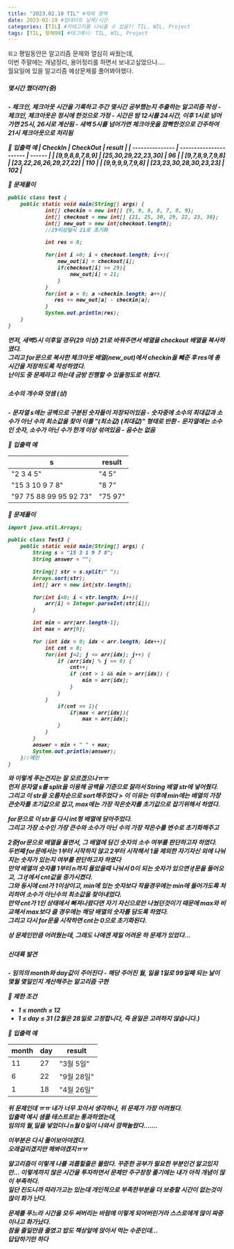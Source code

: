 ```yaml
---
title: "2023.02.18 TIL" #제목 영역
date: 2023-02-19 #업데이트 날짜/시간
categories: [TIL] #카테고리를 나눠줄 수 있음?! TIL, WIL, Project
tags: [TIL, 항해99] #태그예시: TIL, WIL, Project
---
```


`회고`
평일동안은 알고리즘 문제와 열심히 싸웠는데,  
이번 주말에는 개념정리, 용어정리를 하면서 보내고싶었으나....  
월요일에 있을 알고리즘 예상문제를 풀어봐야했다.

<h5><strong>몇시간 했더라?(중)</strong><h5>
- 체크인, 체크아웃 시간을 기록하고 주간 몇시간 공부했는지 추출하는 알고리즘 작성
- 체크인, 체크아웃은 정시에 한것으로 가정
- 시간은 밤 12시를 24시간, 이후 1시로 넘어가면 25시, 26시로 계산됨
- 새벽 5시를 넘어가면 체크아웃을 깜빡한것으로 간주하여 21시 체크아웃으로 처리됨

📌 입출력 예
| CheckIn | CheckOut | result |
| --------------- | ---------------------- | ------ |
| [9,9,8,8,7,8,9] | [25,30,29,22,23,30] | 96 |
| [9,7,8,9,7,9,8] | [23,22,26,26,29,27,22] | 110 |
| [9,9,9,9,7,9,8] | [23,23,30,28,30,23,23] | 102 |

📌 문제풀이

```java
public class test {
    public static void main(String[] args) {
            int[] checkin = new int[] {9, 9, 8, 8, 7, 8, 9};
            int[] checkout = new int[] {21, 25, 30, 29, 22, 23, 30};
            int[] new_out = new int[checkout.length];
            //29이상일시 21로 초기화

            int res = 0;

            for(int i =0; i < checkout.length; i++){
                new_out[i] = checkout[i];
                if(checkout[i] >= 29){
                    new_out[i] = 21;
                }
            }
            for(int a = 0; a <checkin.length; a++){
               res += new_out[a] - checkin[a];
            }
            System.out.println(res);
    }
}
```

먼저, 새벽5시 이후일 경우(29 이상) 21로 바꿔주면서 배열을 checkout 배열을 복사하였다.  
그리고 for문으로 복사한 체크아웃 배열(new_out)에서 checkin을 빼준 후 res에 총 시간을 저장하도록 작성하였다.  
난이도 중 문제라고 하는데 금방 진행할 수 있을정도로 쉬웠다.

<h5><strong>소수의 개수와 덧셈 (상)</strong><h5>
- 문자열 s에는 공백으로 구분된 숫자들이 저장되어있음
- 숫자중에 소수의 최대값과 소수가 아닌 수의 최소값을 찾아 이를 "(최소값) (최대값)" 형태로 반환
- 문자열에는 소수인 숫자, 소수가 아닌 수가 한개 이상 섞여있음
- 음수는 없음

📌 입출력 예

| s                      | result  |
| ---------------------- | ------- |
| "2 3 4 5"              | "4 5"   |
| "15 3 10 9 7 8"        | "8 7"   |
| "97 75 88 99 95 92 73" | "75 97" |

📌 문제풀이

```java
import java.util.Arrays;

public class Test3 {
    public static void main(String[] args) {
        String s = "15 3 1 9 7 8";
        String answer = "";

        String[] str = s.split(" ");
        Arrays.sort(str);
        int[] arr = new int[str.length];

        for(int i=0; i < str.length; i++){
            arr[i] = Integer.parseInt(str[i]);
        }

        int min = arr[arr.length-1];
        int max = arr[0];

        for (int idx = 0; idx < arr.length; idx++){
            int cnt = 0;
            for(int j=2; j <= arr[idx]; j++) {
                if (arr[idx] % j == 0) {
                    cnt++;
                    if (cnt > 1 && min > arr[idx]) {
                        min = arr[idx];
                    }
                }
            }
                if(cnt == 1){
                    if(max < arr[idx]){
                        max = arr[idx];
                }
            }
        }
        answer = min + " " + max;
        System.out.println(answer);
    }//메인
}
```

와 이렇게 푸는건지는 잘 모르겠으나ㅠㅠ  
먼저 문자열 s를 split을 이용해 공백을 기준으로 잘라서 String 배열 str에 넣어줬다.  
그리고 이 str을 오름차순으로 sort해주었다 > 이 이유는 이후에 min에는 배열의 가장 큰숫자를 초기값으로 잡고, max에는 가장 작은숫자를 초기값으로 잡기위해서 하였다.

for문으로 이 str을 다시 int형 배열에 담아주었다.  
그리고 가장 소수인 가장 큰수와 소수가 아닌 수의 가장 작은수를 변수로 초기화해주고

2중for문으로 배열을 돌면서, 그 배열에 담긴 숫자의 소수 여부를 판단하고자 하였다.  
두번째 for문에서는 1부터 시작하지 않고 2부터 시작해서 1을 제외한 자기자신 외에 나눠지는 숫자가 있는지 여부를 판단하고자 하였다  
만약 배열의 숫자를 1부터 n까지 돌았을때 나눠서 0이 되는 숫자가 있으면 if문을 들어오고, 그 if에서 cnt값을 증가시켰다.  
그와 동시에 cnt가 1이상이고, min에 있는 숫자보다 작을경우에는 min에 들어가도록 처리하여 소수가 아닌수의 최소값을 찾아내었다.  
만약 cnt가 1인 상태에서 빠져나왔다면 자기 자신으로만 나눴던것이기 때문에 max와 비교해서 max보다 클 경우에는 해당 배열의 숫자를 담도록 하였다.  
그리고 다시 for문을 시작하면 cnt는 0으로 초기화된다.

상 문제인만큼 어려웠는데, 그래도 나에겐 제일 어려운 하 문제가 있었다...

<h5><strong>신대륙 발견</strong><h5>
- 임의의 month와 day값이 주어진다   
- 해당 주어진 월, 일을 1일로 99일째 되는 날이 몇월 몇일인지 계산해주는 알고리즘 구현

📌 제한 조건

- 1 ≤ month ≤ 12
- 1 ≤ day ≤ 31 (2월은 28일로 고정합니다, 즉 윤일은 고려하지 않습니다.)

📌 입출력 예

| month | day | result     |
| ----- | --- | ---------- |
| 11    | 27  | "3월 5일"  |
| 6     | 22  | "9월 28일" |
| 1     | 18  | "4월 26일" |

위 문제인데 ㅠㅠ 내가 너무 꼬아서 생각하나, 위 문제가 가장 어려웠다.  
입출력 예시 샘플 테스트로는 통과하였는데,  
임의의 월,일을 넣었더니 n월 0일이 나와서 깜짝놀랐다.......

이부분은 다시 풀어보아야겠다.  
오래걸리겠지만 해봐야겠지ㅠㅠ

알고리즘이 이렇게 나를 괴롭힐줄은 몰랐다. 꾸준한 공부가 필요한 부분인건 알고있지만...
이렇게까지 많은 시간을 투자하면서 문제만 주구장창 풀기에는 내가 아직 개념이 많이 부족하다.  
일단 진도니까 따라가고는 있는데 개인적으로 부족한부분을 더 보충할 시간이 없는것이 많이 화가 난다.

문제를 푸느라 시간을 모두 써버리는 바람에 이렇게 되어버린거라 스스로에게 많이 짜증이나고 화가났다.  
잠을 줄일만큼 줄였고 밥도 책상앞에 앉아서 먹는 수준인데...  
답답하기만 하다
